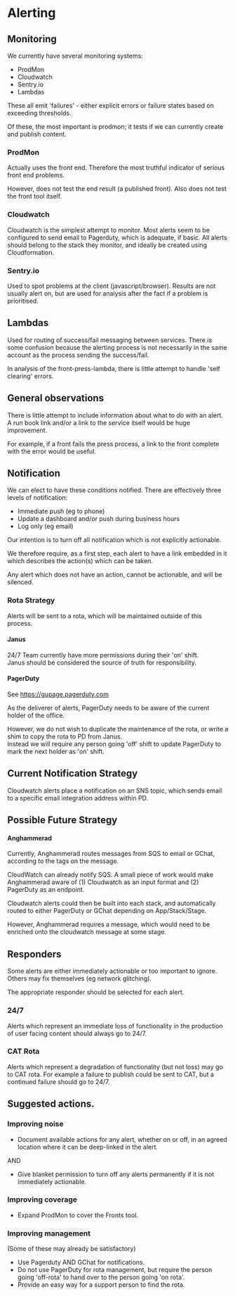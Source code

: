 # Alerting

## Monitoring

We currently have several monitoring systems:

 * ProdMon
 * Cloudwatch
 * Sentry.io 
 * Lambdas
 
These all emit 'failures' - either explicit errors or failure states based on exceeding thresholds.
 
Of these, the most important is prodmon; it tests if we can currently create and publish content.


### ProdMon

Actually uses the front end.  Therefore the most truthful indicator of serious front end problems.

However, does not test the end result (a published front). Also does not test the front tool itself.

### Cloudwatch

Cloudwatch is the simplest attempt to monitor.  Most alerts seem to be configured to send email to
Pagerduty, which is adequate, if basic.  All alerts should belong to the stack they monitor, and 
ideally be created using Cloudformation.

### Sentry.io

Used to spot problems at the client (javascript/browser). Results are not usually alert on, but are
used for analysis after the fact if a problem is prioritised.

## Lambdas

Used for routing of success/fail messaging between services.  There is some confusion because the
alerting process is not necessarily in the same account as the process sending the success/fail.

In analysis of the front-press-lambda, there is little attempt to handle 'self clearing' errors.

## General observations

There is little attempt to include information about what to _do_ with an alert. A run book link and/or
a link to the service itself would be huge improvement.

For example, if a front fails the press process, a link to the front complete with the error would be 
useful.

## Notification

We can elect to have these conditions notified.  There are effectively three levels of notification:

 * Immediate push (eg to phone)
 * Update a dashboard and/or push during business hours
 * Log only (eg email)
 
Our intention is to turn off all notification which is not explicitly actionable.

We therefore require, as a first step, each alert to have a link embedded in it which describes the action(s) which can be taken.

Any alert which does not have an action, cannot be actionable, and will be silenced.

### Rota Strategy

Alerts will be sent to a rota, which will be maintained outside of this process.

#### Janus

24/7 Team currently have more permissions during their 'on' shift.  
Janus should be considered the source of truth for responsibility.  

#### PagerDuty

See https://gupage.pagerduty.com

As the deliverer of alerts, PagerDuty needs to be aware of the current holder of the office.

However, we do not wish to duplicate the maintenance of the rota, or write a shim to copy the rota to PD from Janus.  
Instead we will require any person going 'off' shift to update PagerDuty to mark the next holder as 'on' shift.

## Current Notification Strategy

Cloudwatch alerts place a notification on an SNS topic, which sends email to a specific email integration address within PD. 

## Possible Future Strategy

#### Anghammerad

Currently, Anghammerad routes messages from SQS to email or GChat, according to the tags on the message.

CloudWatch can already notify SQS.
A small piece of work would make Anghammerad aware of (1) Cloudwatch as an input format and (2) PagerDuty as an endpoint.

Cloudwatch alerts could then be built into each stack, and automatically routed to either PagerDuty or GChat depending on App/Stack/Stage.

However, Anghammerad requires a message, which would need to be enriched onto the cloudwatch message at some stage.

## Responders

Some alerts are either immediately actionable or too important to ignore.  Others may fix themselves (eg network glitching).

The appropriate responder should be selected for each alert.

### 24/7

Alerts which represent an immediate loss of functionality in the production of user facing content should always go to 24/7.

### CAT Rota

Alerts which represent a degradation of functionality (but not loss) may go to CAT rota.  For example a failure to publish
could be sent to CAT, but a continued failure should go to 24/7.

## Suggested actions.

### Improving noise

 * Document available actions for any alert, whether on or off, in an agreed location where it can be deep-linked in the alert.

AND 

 * Give blanket permission to turn off any alerts permanently if it is not immediately actionable.

### Improving coverage

 * Expand ProdMon to cover the Fronts tool.

### Improving management

(Some of these may already be satisfactory)

 * Use Pagerduty AND GChat for notifications.  
 * Do not use PagerDuty for rota management, but require the person going 'off-rota' to hand over to the person going 'on rota'.
 * Provide an easy way for a support person to find the rota.
